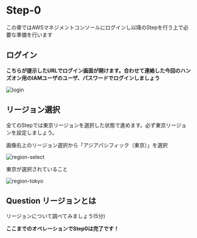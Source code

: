 # Step-0
この章ではAWSマネジメントコンソールにログインし以降のStepを行う上で必要な準備を行います

## ログイン
**こちらが提示したURLでログイン画面が開けます。合わせて連絡した今回のハンズオン用のIAMユーザのユーザ、パスワードでログインしましょう**

![login](./images/step-0/login-1.png "ログイン")

## リージョン選択
全てのStepでは東京リージョンを選択した状態で進めます。必ず東京リージョンを設定しましょう。

画像右上のリージョン選択から「アジアパシフィック（東京）」を選択

![region-select](./images/step-0/region-select.png "リージョン選択")

東京が選択されていること

![region-tokyo](./images/step-0/region-tokyo.png "リージョン東京")

## Question リージョンとは
リージョンについて調べてみましょう(5分)

**ここまでのオペレーションでStep0は完了です！**
